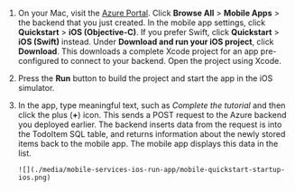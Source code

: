 
1. On your Mac, visit the [Azure Portal](https://portal.azure.com/). Click **Browse All** > **Mobile Apps** > the backend that you just created. In the mobile app settings, click **Quickstart** > **iOS (Objective-C)**. If you prefer Swift, click **Quickstart** > **iOS (Swift)** instead. Under **Download and run your iOS project**, click **Download**. This downloads a complete Xcode project for an app pre-configured to connect to your backend. Open the project using Xcode.
2. Press the **Run** button to build the project and start the app in the iOS simulator.
3. In the app, type meaningful text, such as *Complete the tutorial* and then click the plus (**+**) icon. This sends a POST request to the Azure backend you deployed earlier. The backend inserts data from the request is into the TodoItem SQL table, and returns information about the newly stored items back to the mobile app. The mobile app displays this data in the list. 
   
       ![](./media/mobile-services-ios-run-app/mobile-quickstart-startup-ios.png)

[Azure Portal]: https://portal.azure.com/
